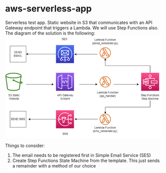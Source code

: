 # aws-serverless-app
Serverless test app. Static website in S3 that communicates with an API Gateway endpoint that triggers a Lambda. We will use Step Functions also.
The diagram of the solution is the following:
![Alt text](https://github.com/dACEvid/aws-serverless-app/blob/main/diagram.png?raw=true)

Things to consider:
1) The email needs to be registered first in Simple Email Service (SES)
2) Create Step Functions State Machine from the template. This just sends a remainder with a method of our choice

